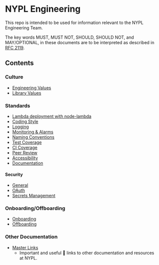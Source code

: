 # NYPL Engineering

This repo is intended to be used for information relevant to the NYPL Engineering Team.

The key words MUST, MUST NOT, SHOULD, SHOULD NOT, and MAY/OPTIONAL, in these documents are to be interpreted as described in [RFC 2119](https://www.ietf.org/rfc/rfc2119.txt).

## Contents

### Culture

* [Engineering Values](culture/values.md)
* [Library Values](culture/library-values.md)

### Standards

* [Lambda deployment with node-lambda](standards/node-lambda.md)
* [Coding Style](standards/coding-standards.md)
* [Logging](standards/logging.md)
* [Monitoring & Alarms](standards/alerting.md)
* [Naming Conventions](standards/naming-conventions.md)
* [Test Coverage](standards/test-coverage.md)
* [CI Coverage](standards/ci-and-deployment.md)
* [Peer Review](standards/peer-review.md)
* [Accessibility](standards/accessibility.md)
* [Documentation](standards/documentation.md)

#### Security

* [General](security/README.md)
* [OAuth](security/oauth.md)
* [Secrets Management](security/secrets.md)

### Onboarding/Offboarding

* [Onboarding](on-off-board/onboarding.md)
* [Offboarding](on-off-board/offboarding.md)

### Other Documentation

* [Master Links](other/README.md)
  * Important and useful :link: links to other documentation and resources at NYPL.